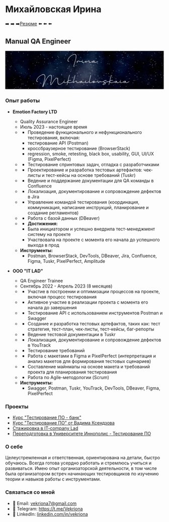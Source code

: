 # Михайловская Ирина
 ➡️ ➡️ ➡️[Резюме](https://drive.google.com/file/d/1ERMn_zGa_3jJsmRMWeBN6RGo197TzjpI/view?usp=drive_link) ⬅️ ⬅️ ⬅️
## Manual QA Engineer

![Тут должна быть красивая картинка](shot_231118_141127.jpg)

### Опыт работы
- **Emotion Factory LTD**
  - Quality Assurance Engineer
  - Июль 2023 - настоящее время
  - - Проведение функционального и нефункционального тестирования, включая:
    - тестирование API (Postman)
    - кроссбраузерное тестирование (BrowserStack)
    - regression, smoke, retesting, black box, usability, GUI, UI/UX (Figma, PixelPerfect)
  - - Тестирование спринтовых задач, отладка с разработчиками
  - - Проектирование и разработка тестовых артефактов: чек-листы и тест-кейсы на основе требований (Tuskr)
  - - Ведение и поддержание документации для QA команды в Confluence
  - - Локализация, документирование и сопровождение дефектов в Jira
  - - Управление командой тестирования (координация, коммуникация, написание инструкций, планирование и создание регламентов)
  - - Работа с базой данных (DBeaver)
  - - **Достижения:**
    - Была инициатором и успешно внедрила тест-менеджмент систему на проекте
    - Участвовала на проекте с момента его начала до успешного выхода в прод
  - **Инструменты:**
    - Postman, BrowserStack, DevTools, DBeaver, Jira, Confluence, Figma, Tuskr, PixelPerfect, Amplitude

- **ООО "IT LAD"**
  - QA Engineer Trainee
  - Сентябрь 2022 - Апрель 2023 (8 месяцев)
  - - Участие в построении и оптимизации процессов на проекте, включая процесс тестирования
  - - Активное участие в реализации проекта с момента его начала до завершения
  - - Тестирование API с использованием инструментов Postman и Swagger
  - - Создание и разработка тестовых артефактов, таких как: тест стратегия, тест-план, чек-листы, тест-кейсы, баг-репорты
  - - Ведение тестовой документации в Tuskr
  - - Локализация, документирование и сопровождение дефектов в YouTrack
  - - Тестирование требований
  - - Работа с макетами в Figma и PixelPerfect (интерпретация и анализ макетов для формирования тестовых сценариев)
  - - Составление майнмапы на основе макета и требований проекта для планирования тестирования
  - - Работа по Agile-методологии (Scrum)
  - **Инструменты:**
    - Swagger, Postman, Tuskr, YouTrack, DevTools, DBeaver, Figma, PixelPerfect

### Проекты

- [Курс "Тестирование ПО - банк"](Projects/Testing-PO-Bank/README.md)
- [Курс "Тестирование ПО" от Вадима Ксендзова](Projects/Testing-PO-Ksendzov/README.md)
- [Стажировка в IT-company Lad](Projects/Internship-IT-Company-Lad/README.md)
- [Переподготовка в Университете Иннополис - Тестирование ПО](Projects/Innopolis-Test-Training/README.md)

### О себе
Целеустремленная и ответственная, ориентирована на детали, быстро обучаюсь. Всегда готова усердно работать и стремлюсь учиться и развиваться. Имею опыт организаторской деятельности, в том числе была организатором встреч начинающих тестировщиков по изучению теории и навыков работы с инструментами.

### Связаться со мной
- 📧 Email: vekriona7@gmail.com
- 💌 Telegram: https://t.me/Vekriona
- 💼 LinkedIn: [linkedin.com/in/vekriona](https://www.linkedin.com/in/vekriona/)
